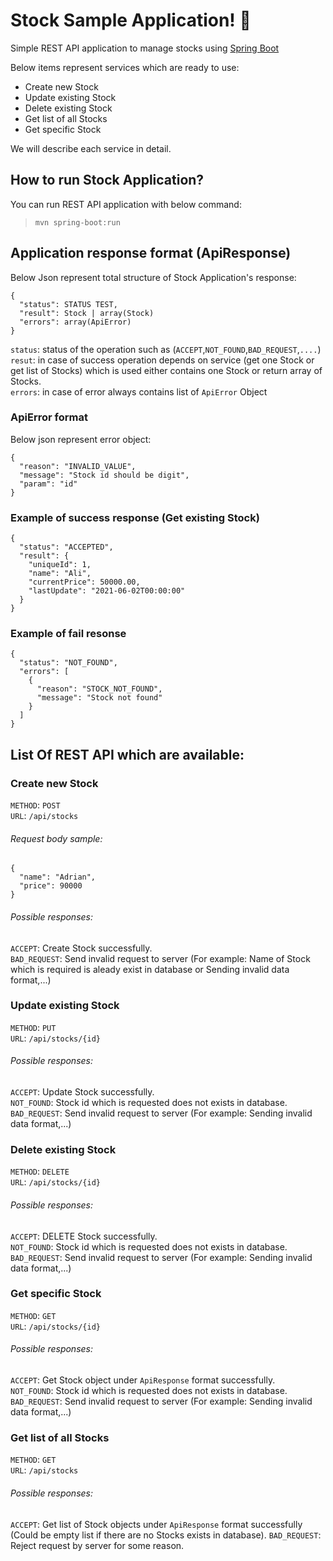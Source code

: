 # Stock Sample Application! :slightly_smiling_face:
Simple REST API application to manage stocks using [Spring Boot](https://spring.io/)

Below items represent services which are ready to use:

  * Create new Stock
  * Update existing Stock
  * Delete existing Stock
  * Get list of all Stocks
  * Get specific Stock

We will describe each service in detail.

## How to run Stock Application?

You can run REST API application with below command:
>`mvn spring-boot:run`

## Application response format (ApiResponse)
Below Json represent total structure of Stock Application's response:
```
{
  "status": STATUS TEST,
  "result": Stock | array(Stock)
  "errors": array(ApiError)
}
```
`status`: status of the operation such as (`ACCEPT`,`NOT_FOUND`,`BAD_REQUEST`,`....`)  
`resut`: in case of success operation depends on service (get one Stock or get list of Stocks) which is used either contains one Stock or return array of Stocks.  
`errors`: in case of error always contains list of `ApiError` Object

### ApiError format
Below json represent error object:
```
{
  "reason": "INVALID_VALUE",
  "message": "Stock id should be digit",
  "param": "id"
}
```
### Example of success response (Get existing Stock)

```
{
  "status": "ACCEPTED",
  "result": {
    "uniqueId": 1,
    "name": "Ali",
    "currentPrice": 50000.00,
    "lastUpdate": "2021-06-02T00:00:00"
  }
}
```
### Example of fail resonse 
```
{
  "status": "NOT_FOUND",
  "errors": [
    {
      "reason": "STOCK_NOT_FOUND",
      "message": "Stock not found"
    }
  ]
}
```

## List Of REST API which are available:

### Create new Stock
`METHOD`: `POST`  
`URL`: `/api/stocks`

###### Request body sample:  
```
{
  "name": "Adrian",
  "price": 90000
}
```
###### Possible responses:
`ACCEPT`: Create Stock successfully.  
`BAD_REQUEST`: Send invalid request to server (For example: Name of Stock which is required is aleady exist in database or Sending invalid data format,...)  

### Update existing Stock
`METHOD`: `PUT`  
`URL`: `/api/stocks/{id}`

###### Possible responses:
`ACCEPT`: Update Stock successfully.  
`NOT_FOUND`: Stock id which is requested does not exists in database.
`BAD_REQUEST`: Send invalid request to server (For example: Sending invalid data format,...)  

### Delete existing Stock
`METHOD`: `DELETE`  
`URL`: `/api/stocks/{id}`

###### Possible responses:
`ACCEPT`: DELETE Stock successfully.  
`NOT_FOUND`: Stock id which is requested does not exists in database.
`BAD_REQUEST`: Send invalid request to server (For example: Sending invalid data format,...)  


### Get specific Stock
`METHOD`: `GET`  
`URL`: `/api/stocks/{id}`

###### Possible responses:
`ACCEPT`: Get Stock object under `ApiResponse` format successfully.  
`NOT_FOUND`: Stock id which is requested does not exists in database.
`BAD_REQUEST`: Send invalid request to server (For example: Sending invalid data format,...)  


### Get list of all Stocks
`METHOD`: `GET`  
`URL`: `/api/stocks`

###### Possible responses:
`ACCEPT`: Get list of Stock objects under `ApiResponse` format successfully (Could be empty list if there are no Stocks exists in database). 
`BAD_REQUEST`: Reject request by server for some reason.










